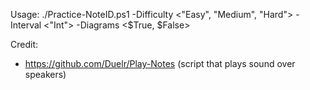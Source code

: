 Usage:
./Practice-NoteID.ps1 -Difficulty <"Easy", "Medium", "Hard"> -Interval <"Int"> -Diagrams <$True, $False>

Credit:
- https://github.com/Duelr/Play-Notes (script that plays sound over speakers)
